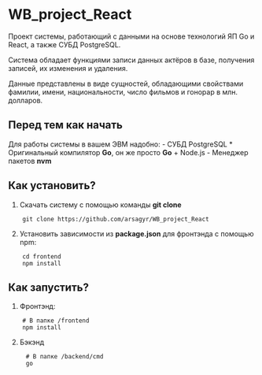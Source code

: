 # WB_project_React

Проект системы, работающий с данными на основе технологий ЯП Go и React, а также СУБД PostgreSQL.

Система обладает функциями записи данных актёров в базе, получения записей, их изменения и удаления.

Данные представлены в виде сущностей, обладающими свойствами фамилии, имени, национальности, число фильмов и гонорар в млн. долларов.

## Перед тем как начать
Для работы системы в вашем ЭВМ надобно:
    - СУБД PostgreSQL
    * Оригинальный компилятор **Go**, он же просто **Go**
    + Node.js
    - Менеджер пакетов **nvm**

## Как установить?
1) Скачать систему с помощью команды **git clone**
```
    git clone https://github.com/arsagyr/WB_project_React
```
2) Установить зависимости из **package.json** для фронтэнда с помощью npm:
```
    cd frontend
    npm install
```
## Как запустить?
1) Фронтэнд:
```
    # В папке /frontend
    npm install
```
2) Бэкэнд
```
     # В папке /backend/cmd
     go 
```